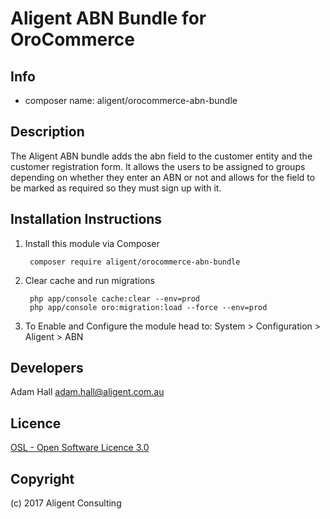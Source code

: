 Aligent ABN Bundle for OroCommerce
==============================================

Info
-----
- composer name: aligent/orocommerce-abn-bundle

Description
-----------
The Aligent ABN bundle adds the abn field to the customer entity and the customer registration form. It allows the users
to be assigned to groups depending on whether they enter an ABN or not and allows for the field to be marked as required
so they must sign up with it.

Installation Instructions
-------------------------
1. Install this module via Composer

        composer require aligent/orocommerce-abn-bundle

1. Clear cache and run migrations
        
        php app/console cache:clear --env=prod
        php app/console oro:migration:load --force --env=prod
        
1. To Enable and Configure the module head to:
    System > Configuration > Aligent > ABN

Developers
---------
Adam Hall <adam.hall@aligent.com.au>

Licence
-------
[OSL - Open Software Licence 3.0](http://opensource.org/licenses/osl-3.0.php)

Copyright
---------
(c) 2017 Aligent Consulting
